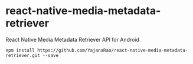 # react-native-media-metadata-retriever
React Native Media Metadata Retriever API for Android

`npm install https://github.com/YajanaRao/react-native-media-metadata-retriever.git --save`
